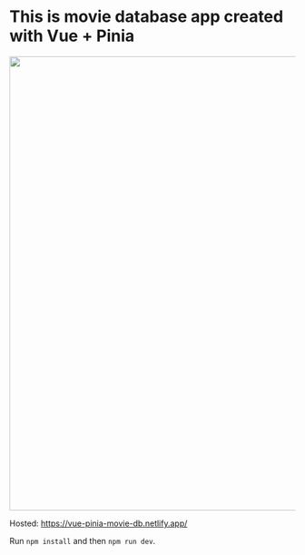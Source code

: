 # This is movie database app created with Vue + Pinia

<img src="https://upload.cc/i1/2023/03/13/48rYXp.jpeg" width="800px" />

Hosted: https://vue-pinia-movie-db.netlify.app/

Run `npm install` and then `npm run dev`.
